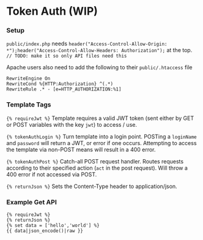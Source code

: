 # Token Auth (WIP)

### Setup
```public/index.php``` needs ```header("Access-Control-Allow-Origin: *");header("Access-Control-Allow-Headers: Authorization");``` at the top. ```// TODO: make it so only API files need this```

Apache users also need to add the following to their ```public/.htaccess``` file
```
RewriteEngine On
RewriteCond %{HTTP:Authorization} ^(.*)
RewriteRule .* - [e=HTTP_AUTHORIZATION:%1]
```

### Template Tags
```{% requireJwt %}```
Template requires a valid JWT token (sent either by GET or POST variables with the key ```jwt```) to access / use.

```{% tokenAuthLogin %}```
Turn template into a login point. POSTing a ```loginName``` and ```password``` will return a JWT, or error if one occurs.
Attempting to access the template via non-POST means will result in a 400 error.

```{% tokenAuthPost %}```
Catch-all POST request handler. Routes requests according to their specified action (```act``` in the post request). Will throw a 400 error if not accessed via POST.

```{% returnJson %}```
Sets the Content-Type header to application/json.


### Example Get API
```
{% requireJwt %}
{% returnJson %}
{% set data = ['hello','world'] %}
{{ data|json_encode()|raw }}
```